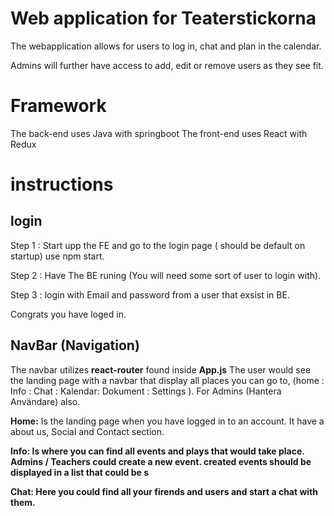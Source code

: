 # Web application for Teaterstickorna

The webapplication allows for users to log in, chat and plan in the calendar.

Admins will further have access to add, edit or remove users as they see fit.


# Framework

The back-end uses Java with springboot
The front-end uses React with Redux


# instructions 

## login

Step 1 : Start upp the FE and go to the login page ( should be default on startup) use npm start.

Step 2 : Have The BE runing (You will need some sort of user to login with).

Step 3 : login with Email and password from a user that exsist in BE.

Congrats you have loged in.

## NavBar (Navigation) 

The navbar utilizes <b>react-router</b> found inside <b>App.js</b>
The user would see the landing page with a navbar that display all places you can go to, (home : Info : Chat : Kalendar: Dokument : Settings ).
For Admins (Hantera Användare) also.

<b>Home:</b> Is the landing page when you have logged in to an account.
It have a about us, Social and Contact section. 

<b>Info:<b/> Is where you can find all events and plays that would take place.
Admins / Teachers could create a new event. created events should be displayed in a list that could be s

  <b>Chat:</b> Here you could find all your firends and users and start a chat with them. 




